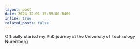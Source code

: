 ```yaml
---
layout: post
date: 2024-12-01 15:59:00-0400
inline: true
related_posts: false
---
```


Officially started my PhD journey at the University of Technology Nuremberg